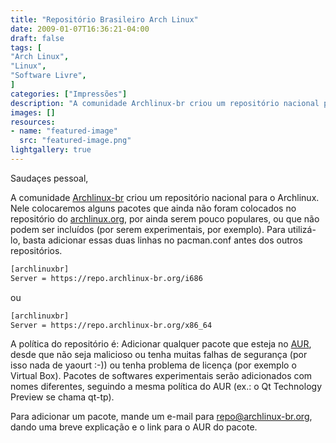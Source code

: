 ```yaml
---
title: "Repositório Brasileiro Arch Linux"
date: 2009-01-07T16:36:21-04:00
draft: false
tags: [
"Arch Linux",
"Linux",
"Software Livre",
]
categories: ["Impressões"]
description: "A comunidade Archlinux-br criou um repositório nacional para o Archlinux. Nele colocaremos alguns pacotes que ainda não foram colocados no repositório do archlinux.org, por ainda serem pouco populares, ou que não podem ser incluídos (por serem experimentais, por exemplo). Para utilizá-lo, basta adicionar essas duas linhas no pacman.conf antes dos outros repositórios."
images: []
resources:
- name: "featured-image"
  src: "featured-image.png"
lightgallery: true
---
```

Saudaçes pessoal,

A comunidade [Archlinux-br](https://www.archlinux-br.org/) criou um repositório nacional para o Archlinux. Nele colocaremos alguns pacotes que ainda não foram colocados no repositório do [archlinux.org](https://archlinux.org/), por ainda serem pouco populares, ou que não podem ser incluídos (por serem experimentais, por exemplo). Para utilizá-lo, basta adicionar essas duas linhas no pacman.conf antes dos outros repositórios.

<!--more-->

```bash
[archlinuxbr]  
Server = https://repo.archlinux-br.org/i686
```

ou

```bash
[archlinuxbr]  
Server = https://repo.archlinux-br.org/x86_64
```

A política do repositório é: Adicionar qualquer pacote que esteja no [AUR](https://aur.archlinux.org/), desde que não seja malicioso ou tenha muitas falhas de segurança (por isso nada de yaourt :-)) ou tenha problema de licença (por exemplo o Virtual Box). Pacotes de softwares experimentais serão adicionados com nomes diferentes, seguindo a mesma política do AUR (ex.: o Qt Technology Preview se chama qt-tp).

Para adicionar um pacote, mande um e-mail para repo@archlinux-br.org, dando uma breve explicação e o link para o AUR do pacote.